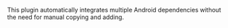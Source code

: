 This plugin automatically integrates multiple Android dependencies without the need for manual copying and adding.
